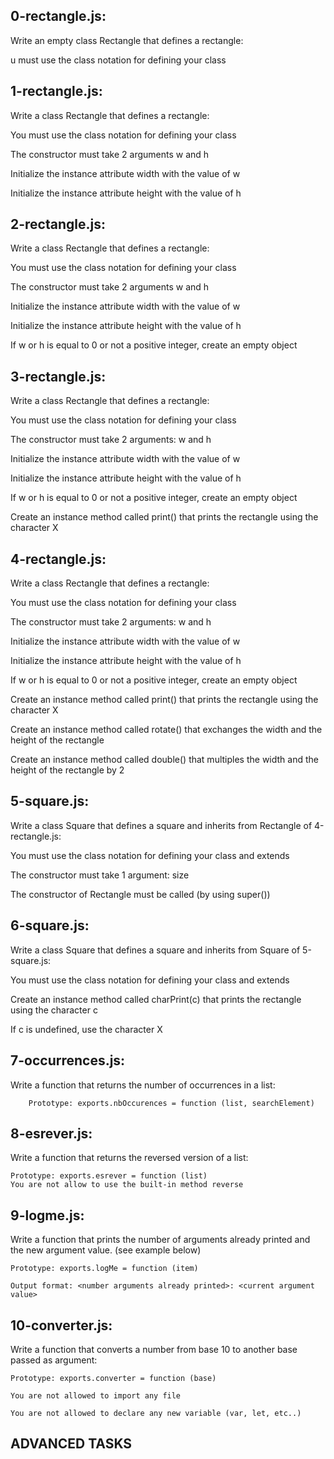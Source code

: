 ## 0-rectangle.js:

Write an empty class Rectangle that defines a rectangle:

u must use the class notation for defining your class


## 1-rectangle.js:

Write a class Rectangle that defines a rectangle:

You must use the class notation for defining your class

The constructor must take 2 arguments w and h

Initialize the instance attribute width with the value of w

Initialize the instance attribute height with the value of h


## 2-rectangle.js:

Write a class Rectangle that defines a rectangle:

You must use the class notation for defining your class

The constructor must take 2 arguments w and h

Initialize the instance attribute width with the value of w

Initialize the instance attribute height with the value of h

If w or h is equal to 0 or not a positive integer, create an empty object


## 3-rectangle.js:

Write a class Rectangle that defines a rectangle:

You must use the class notation for defining your class

The constructor must take 2 arguments: w and h

Initialize the instance attribute width with the value of w

Initialize the instance attribute height with the value of h

If w or h is equal to 0 or not a positive integer, create an empty object

Create an instance method called print() that prints the rectangle using the character X


## 4-rectangle.js:

Write a class Rectangle that defines a rectangle:

You must use the class notation for defining your class

The constructor must take 2 arguments: w and h

Initialize the instance attribute width with the value of w

Initialize the instance attribute height with the value of h

If w or h is equal to 0 or not a positive integer, create an empty object

Create an instance method called print() that prints the rectangle using the character X

Create an instance method called rotate() that exchanges the width and the height of the rectangle

Create an instance method called double() that multiples the width and the height of the rectangle by 2


## 5-square.js:

Write a class Square that defines a square and inherits from Rectangle of 4-rectangle.js:

You must use the class notation for defining your class and extends

The constructor must take 1 argument: size

The constructor of Rectangle must be called (by using super())

## 6-square.js:

Write a class Square that defines a square and inherits from Square of 5-square.js:

You must use the class notation for defining your class and extends

Create an instance method called charPrint(c) that prints the rectangle using the character c

If c is undefined, use the character X


## 7-occurrences.js:

Write a function that returns the number of occurrences in a list:

		Prototype: exports.nbOccurences = function (list, searchElement)


## 8-esrever.js:

Write a function that returns the reversed version of a list:

	Prototype: exports.esrever = function (list)
	You are not allow to use the built-in method reverse


## 9-logme.js:

Write a function that prints the number of arguments already printed and the new argument value. (see example below)

	Prototype: exports.logMe = function (item)

	Output format: <number arguments already printed>: <current argument value>


## 10-converter.js:

Write a function that converts a number from base 10 to another base passed as argument:

	Prototype: exports.converter = function (base)

	You are not allowed to import any file

	You are not allowed to declare any new variable (var, let, etc..)


## ADVANCED TASKS

